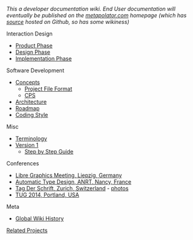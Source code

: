 _This a developer documentation wiki. End User documentation will eventually be published on the [metapolator.com](http://metapolator.com) homepage (which has [source](https://github.com/metapolator/metapolator/tree/gh-pages) hosted on Github, so has some wikiness)_

Interaction Design
* [Product Phase](https://github.com/metapolator/metapolator/wiki/interaction-design#the-product-phase)
* [Design Phase](https://github.com/metapolator/metapolator/wiki/interaction-design#the-design-phase)
* [Implementation Phase](https://github.com/metapolator/metapolator/wiki/interaction-design#the-implementation-phase)

Software Development
* [Concepts](https://github.com/metapolator/metapolator/wiki/concepts)
  * [Project File Format](https://github.com/metapolator/metapolator/wiki/metapolator-project-file-format)
  * [CPS](https://github.com/metapolator/metapolator/wiki/cascading-parameter-sheets)
* [Architecture](https://github.com/metapolator/metapolator/wiki/architecture)
* [Roadmap](https://github.com/metapolator/metapolator/wiki/roadmap)
* [Coding Style](https://github.com/metapolator/metapolator/wiki/coding-style)

Misc
* [Terminology](https://github.com/metapolator/metapolator/wiki/Terminology)
* [Version 1](https://github.com/metapolator/metapolator/wiki/v1)
  * [Step by Step Guide](https://docs.google.com/document/d/1fiYpDxoBaiymMjzxptRZr6HkDaF3QqdEZuq_Vdz2JjU/edit)

Conferences
* [Libre Graphics Meeting, Liepzig, Germany](http://libregraphicsmeeting.org/2014)
* [Automatic Type Design, ANRT, Nancy, France](http://automatic-type-design.anrt-nancy.fr/index_en.php)
* [Tag Der Schrift, Zurich, Switzerland](http://www.tagderschrift.org/) - [photos](https://plus.google.com/100858309774292261525/posts/aj477TvM2kr)
* [TUG 2014, Portland, USA](http://tug.org/tug2014/)

Meta

* [Global Wiki History](https://github.com/metapolator/metapolator/wiki/_history)

[Related Projects](https://github.com/metapolator/metapolator/wiki/related-projects)